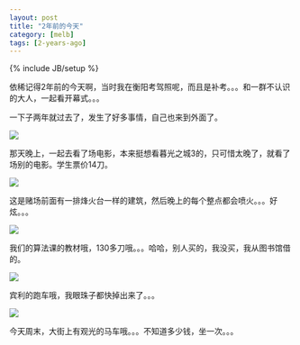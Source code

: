 ```yaml
---
layout: post
title: "2年前的今天"
category: [melb]
tags: [2-years-ago]
---
```

{% include JB/setup %}

依稀记得2年前的今天啊，当时我在衡阳考驾照呢，而且是补考。。。和一群不认识的大人，一起看开幕式。。。

一下子两年就过去了，发生了好多事情，自己也来到外面了。

![](https://lh5.googleusercontent.com/-JsXZAdB6dEw/T3l4BgK5f7I/AAAAAAAAAPU/jdhfBnQWisA/s800/02082010066.jpg)

那天晚上，一起去看了场电影，本来挺想看暮光之城3的，只可惜太晚了，就看了场别的电影。学生票价14刀。

![](https://lh4.googleusercontent.com/-R69RJxv_MZY/T3l4Bx7zaBI/AAAAAAAAAPc/c4vcoDLPunE/s800/02082010068.jpg)

这是赌场前面有一排烽火台一样的建筑，然后晚上的每个整点都会喷火。。。好炫。。。

![](https://lh3.googleusercontent.com/-ok0AND-Qoro/T3l4B5f-6kI/AAAAAAAAAPY/-HwwyhPvmyE/s800/04082010071.jpg)

我们的算法课的教材哦，130多刀哦。。。哈哈，别人买的，我没买，我从图书馆借的。

![](https://lh6.googleusercontent.com/-e9awUX9Igsg/T3l4DY83NCI/AAAAAAAAAPo/bBEmrbZoUns/s800/08082010082.jpg)

宾利的跑车哦，我眼珠子都快掉出来了。。。

![](https://lh5.googleusercontent.com/-4kyLRgUie-g/T3l4G-7454I/AAAAAAAAAQI/OEHumHc9vzI/s800/08082010083.jpg)

今天周末，大街上有观光的马车哦。。。不知道多少钱，坐一次。。。